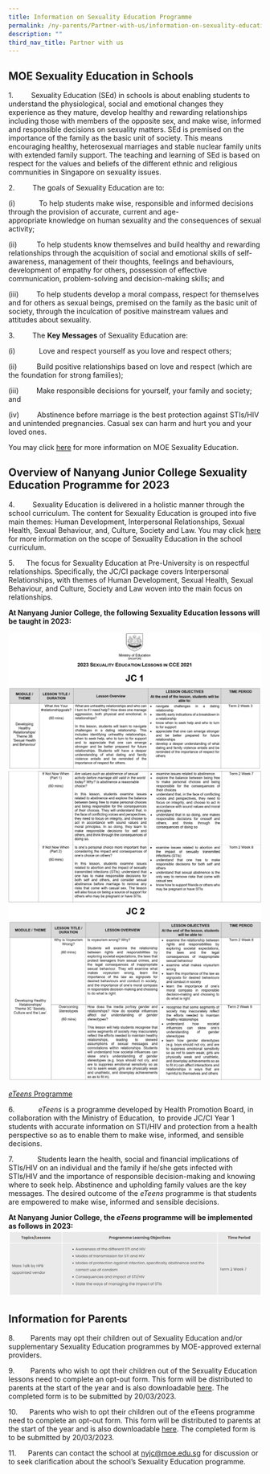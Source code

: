 ```yaml
---
title: Information on Sexuality Education Programme
permalink: /ny-parents/Partner-with-us/information-on-sexuality-education-programme/
description: ""
third_nav_title: Partner with us
---
```

<div>
<div data-node="5f4bfd6861dcf">
<div>
<div>
<div>
<div>
<h2>MOE Sexuality Education in Schools</h2>
1.         Sexuality Education (SEd) in schools is about enabling students to understand the physiological, social and emotional changes they experience as they mature, develop healthy and rewarding relationships including those with members of the opposite sex, and make wise, informed and responsible decisions on sexuality matters. SEd is premised on the importance of the family as the basic unit of society. This means encouraging healthy, heterosexual marriages and stable nuclear family units with extended family support. The teaching and learning of SEd is based on respect for the values and beliefs of the different ethnic and religious communities in Singapore on sexuality issues.

2.         The goals of Sexuality Education are to:

(i)            To help students make wise, responsible and informed decisions through the provision of accurate, current and age-appropriate knowledge on human sexuality and the consequences of sexual activity;

(ii)          To help students know themselves and build healthy and rewarding relationships through the acquisition of social and emotional skills of self-awareness, management of their thoughts, feelings and behaviours, development of empathy for others, possession of effective communication, problem-solving and decision-making skills; and

(iii)         To help students develop a moral compass, respect for themselves and for others as sexual beings, premised on the family as the basic unit of society, through the inculcation of positive mainstream values and attitudes about sexuality. 

3.         The **Key Messages** of Sexuality Education are:

(i)            Love and respect yourself as you love and respect others;

(ii)          Build positive relationships based on love and respect (which are the foundation for strong families);

(iii)         Make responsible decisions for yourself, your family and society; and

(iv)         Abstinence before marriage is the best protection against STIs/HIV and unintended pregnancies. Casual sex can harm and hurt you and your loved ones.

You may click [here](https://go.gov.sg/moe-sexuality-education) for more information on MOE Sexuality Education.
<h2>Overview of Nanyang Junior College Sexuality Education Programme for 2023</h2>

4.         Sexuality Education is delivered in a holistic manner through the school curriculum. The content for Sexuality Education is grouped into five main themes: Human Development, Interpersonal Relationships, Sexual Health, Sexual Behaviour, and, Culture, Society and Law. You may click [here](https://go.gov.sg/moe-sexuality-education-scope) for more information on the scope of Sexuality Education in the school curriculum.  

5.      The focus for Sexuality Education at Pre-University is on respectful relationships. Specifically, the JC/CI package covers Interpersonal Relationships, with themes of Human Development, Sexual Health, Sexual Behaviour, and Culture, Society and Law woven into the main focus on relationships.
	
**At Nanyang Junior College, the following Sexuality Education lessons will be taught in 2023:**
	
![](/images/SE-JC1-pg-1-1536x832.png)
![](/images/SE-JC1-pg-2-1536x803.jpg)
![](/images/SE-JC2-pg-1-1-1536x91.jpg)
![](/images/SE-JC2-pg-2-1536x971.jpg)
	
[_eTeens_ Programme](https://www.moe.gov.sg/education/programmes/social-emotional-learning/sexuality-education/files/eteens-2012.pdf) 

6.            _eTeens_ is a programme developed by Health Promotion Board, in collaboration with the Ministry of Education,  to provide JC/CI Year 1 students with accurate information on STI/HIV and protection from a health perspective so as to enable them to make wise, informed, and sensible decisions.

7.            Students learn the health, social and financial implications of STIs/HIV on an individual and the family if he/she gets infected with STIs/HIV and the importance of responsible decision-making and knowing where to seek help. Abstinence and upholding family values are the key messages. The desired outcome of the _eTeens_ programme is that students are empowered to make wise, informed and sensible decisions.
	
**At Nanyang Junior College, the _eTeens_ programme will be implemented as follows in 2023:**
![](/images/eteens.png)

Information for Parents
-----------------------

8.        Parents may opt their children out of Sexuality Education and/or supplementary Sexuality Education programmes by MOE-approved external providers.

9.        Parents who wish to opt their children out of the Sexuality Education lessons need to complete an opt-out form. This form will be distributed to parents at the start of the year and is also downloadable [here](/files/Annex-A_Growing-Years-Parent-Opt-out-Form_NYJC-2023.pdf). The completed form is to be submitted by 20/03/2023.

10.      Parents who wish to opt their children out of the eTeens programme need to complete an opt-out form. This form will be distributed to parents at the start of the year and is also downloadable [here](/files/Annex-B_eTeens-Parent-Opt-Out-Form_NYJC-2023.pdf). The completed form is to be submitted by 20/03/2023.

11\.      Parents can contact the school at [nyjc@moe.edu.sg](mailto:nyjc@moe.edu.sg) for discussion or to seek clarification about the school’s Sexuality Education programme.